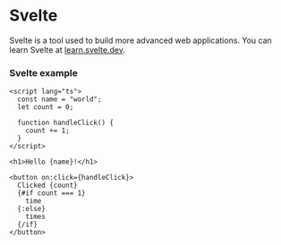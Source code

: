 # Svelte

Svelte is a tool used to build more advanced web applications. You can learn Svelte at [learn.svelte.dev](https://learn.svelte.dev/).

### Svelte example

```svelte
<script lang="ts">
  const name = "world";
  let count = 0;

  function handleClick() {
    count += 1;
  }
</script>

<h1>Hello {name}!</h1>

<button on:click={handleClick}>
  Clicked {count}
  {#if count === 1}
    time
  {:else}
    times
  {/if}
</button>
```
